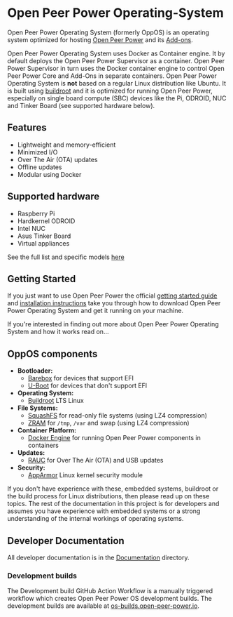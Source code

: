 # Open Peer Power Operating-System

Open Peer Power Operating System (formerly OppOS) is an operating system optimized for hosting [Open Peer Power](https://www.open-peer-power.io) and its [Add-ons](https://www.open-peer-power.io/addons/).

Open Peer Power Operating System uses Docker as Container engine. It by default deploys the Open Peer Power Supervisor as a container. Open Peer Power Supervisor in turn uses the Docker container engine to control Open Peer Power Core and Add-Ons in separate containers. Open Peer Power Operating System is **not** based on a regular Linux distribution like Ubuntu. It is built using [buildroot](https://buildroot.org/) and it is optimized for running Open Peer Power, especially on single board compute (SBC) devices like the Pi, ODROID, NUC and Tinker Board (see supported hardware below).

## Features

- Lightweight and memory-efficient
- Minimized I/O
- Over The Air (OTA) updates
- Offline updates
- Modular using Docker

## Supported hardware

- Raspberry Pi
- Hardkernel ODROID
- Intel NUC
- Asus Tinker Board
- Virtual appliances

See the full list and specific models [here](./Documentation/boards/README.md)

## Getting Started

If you just want to use Open Peer Power the official [getting started guide](https://www.open-peer-power.io/getting-started/) and [installation instructions](https://www.open-peer-power.io/oppio/installation/) take you through how to download Open Peer Power Operating System and get it running on your machine.

If you're interested in finding out more about Open Peer Power Operating System and how it works read on...

## OppOS components

- **Bootloader:**
  - [Barebox](https://barebox.org/) for devices that support EFI
  - [U-Boot](https://www.denx.de/wiki/U-Boot) for devices that don't support EFI
- **Operating System:**
  - [Buildroot](https://buildroot.org/) LTS Linux
- **File Systems:**
  - [SquashFS](https://www.kernel.org/doc/Documentation/filesystems/squashfs.txt) for read-only file systems (using LZ4 compression)
  - [ZRAM](https://www.kernel.org/doc/Documentation/blockdev/zram.txt) for `/tmp`, `/var` and swap (using LZ4 compression)
- **Container Platform:**
  - [Docker Engine](https://docs.docker.com/engine/) for running Open Peer Power components in containers
- **Updates:**
  - [RAUC](https://rauc.io/) for Over The Air (OTA) and USB updates
- **Security:**
  - [AppArmor](https://apparmor.net/) Linux kernel security module

If you don't have experience with these, embedded systems, buildroot or the build process for Linux distributions, then please read up on these topics. The rest of the documentation in this project is for developers and assumes you have experience with embedded systems or a strong understanding of the internal workings of operating systems.

## Developer Documentation

All developer documentation is in the [Documentation](./Documentation) directory.

### Development builds

The Development build GitHub Action Workflow is a manually triggered workflow
which creates Open Peer Power OS development builds. The development builds are
available at [os-builds.open-peer-power.io](https://os-builds.open-peer-power.io/).

